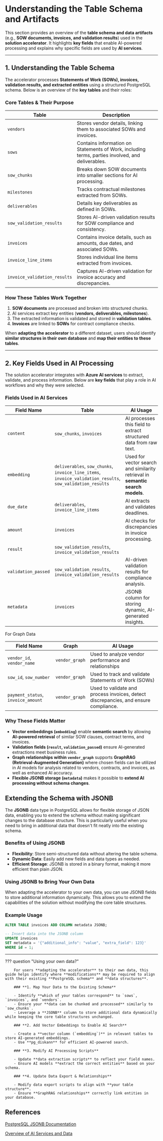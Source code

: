 # Understanding the Table Schema and Artifacts

This section provides an overview of the **table schema and data artifacts** (e.g., **SOW documents, invoices, and validation results**) used in the **solution accelerator**. It highlights **key fields** that enable AI-powered processing and explains why specific fields are used by **AI services**.

---

## 1. Understanding the Table Schema

The accelerator processes **Statements of Work (SOWs), invoices, validation results, and extracted entities** using a structured PostgreSQL schema. Below is an overview of the **key tables** and their roles:

### **Core Tables & Their Purpose**

| **Table**                   | **Description** |
|-----------------------------|-----------------------------------------------------------|
| `vendors`                   | Stores vendor details, linking them to associated SOWs and invoices. |
| `sows`                      | Contains information on Statements of Work, including terms, parties involved, and deliverables. |
| `sow_chunks`                | Breaks down SOW documents into smaller sections for AI processing. |
| `milestones`                | Tracks contractual milestones extracted from SOWs. |
| `deliverables`              | Details key deliverables as defined in SOWs. |
| `sow_validation_results`    | Stores AI-driven validation results for SOW compliance and consistency. |
| `invoices`                  | Contains invoice details, such as amounts, due dates, and associated SOWs. |
| `invoice_line_items`        | Stores individual line items extracted from invoices. |
| `invoice_validation_results`| Captures AI-driven validation for invoice accuracy and discrepancies. |

### **How These Tables Work Together**

1. **SOW documents** are processed and broken into structured chunks.  
2. AI services extract key entities (**vendors, deliverables, milestones**).  
3. The extracted information is validated and stored in **validation tables**.  
4. **Invoices** are linked to **SOWs** for contract compliance checks.  

When **adapting the accelerator** to a different dataset, users should identify **similar structures in their own database** and **map their entities to these tables**.

---

## 2. Key Fields Used in AI Processing

The solution accelerator integrates with **Azure AI services** to extract, validate, and process information. Below are **key fields** that play a role in AI workflows and why they were selected.

### **Fields Used in AI Services**

| **Field Name**              | **Table**                  | **AI Usage** |
|----------------------------|---------------------------|-------------------------------------------|
| `content`             | `sow_chunks`, `invoices`             | AI processes this field to extract structured data from raw text. |
| `embedding`         | `deliverables`, `sow_chunks`, `invoice_line_items`, `invoice_validation_results`, `sow_validation_results` | Used for vector search and similarity retrieval in **semantic search models**. |
| `due_date`       | `deliverables`, `invoice_line_items`              | AI extracts and validates deadlines. |
| `amount`            | `invoices`                | AI checks for discrepancies in invoice processing. |
|`result`            | `sow_validation_results`, `invoice_validation_results`    |        |
| `validation_passed`        | `sow_validation_results`, `invoice_validation_results` | AI-driven validation results for compliance analysis. |
| `metadata`                 |`invoices`                | JSONB column for storing dynamic, AI-generated insights. |

For Graph Data

| **Field Name**              | **Graph**                  | **AI Usage** |
|----------------------------|---------------------------|-------------------------------------------|
|`vendor_id`, `vendor_name`    |    `vendor_graph`    |    Used to analyze vendor performance and relationships    |
|`sow_id`, `sow_number`    |    `vendor_graph`       |    Used to track and validate Statements of Work (SOWs)    |
|`payment_status`, `invoice_amount`    |    `vendor_graph`    | Used to validate and process invoices, detect discrepancies, and ensure compliance.    |

### **Why These Fields Matter**

- **Vector embeddings (`embedding`)** enable **semantic search** by allowing **AI-powered retrieval** of similar SOW clauses, contract terms, and invoices.  
- **Validation fields (`result`, `validation_passed`)** ensure AI-generated extractions meet business rules.  
- **Graph relationships within `vendor_graph`** supports **GraphRAG (Retrieval-Augmented Generation)** where chosen fields can be utilized in AI models for analysis related to vendors, contracts, and invoices, as well as enhanced AI accuracy.
- **Flexible JSONB storage (`metadata`)** makes it possible to **extend AI processing without schema changes**.

## Extending the Schema with JSONB

The **JSONB** data type in PostgreSQL allows for flexible storage of JSON data, enabling you to extend the schema without making significant changes to the database structure. This is particularly useful when you need to bring in additional data that doesn't fit neatly into the existing schema.

### **Benefits of Using JSONB**

- **Flexibility**: Store semi-structured data without altering the table schema.
- **Dynamic Data**: Easily add new fields and data types as needed.
- **Efficient Storage**: JSONB is stored in a binary format, making it more efficient than plain JSON.

### **Using JSONB to Bring Your Own Data**

When adapting the accelerator to your own data, you can use JSONB fields to store additional information dynamically. This allows you to extend the capabilities of the solution without modifying the core table structures.

### **Example Usage**

```sql
ALTER TABLE invoices ADD COLUMN metadata JSONB;

-- Insert data into the JSONB column
UPDATE invoices
SET metadata = '{"additional_info": "value", "extra_field": 123}'
WHERE id = 1;
```

---

??? question "Using your own data?"

        For users **adapting the accelerator** to their own data, this guide helps identify where **modifications** may be required to align with their existing **PostgreSQL schema** and **data structures**.
    
        ### **1. Map Your Data to the Existing Schema**
        
        - Identify **which of your tables correspond** to `sows`, `invoices`, and `vendors`.  
        - Ensure your **data can be chunked and processed** similarly to `sow_chunks`.
        - Leverage a **JSONB** column to store additional data dynamically while keeping the core table structures unchanged.
        
        ### **2. Add Vector Embeddings to Enable AI Search**
        
        - Create a **vector column (`embedding`)** in relevant tables to store AI-generated embeddings.  
        - Use **pg_diskann** for efficient AI-powered search.  
        
        ### **3. Modify AI Processing Scripts**
        
        - Update **data extraction scripts** to reflect your field names.  
        - Ensure AI models **extract the correct entities** based on your schema.  
        
        ### **4. Update Data Export & Relationships**
        
        - Modify data export scripts to align with **your table structure**.  
        - Ensure **GraphRAG relationships** correctly link entities in your database.  

## References

[PostgreSQL JSONB Documentation](https://www.postgresql.org/docs/current/datatype-json.html)

[Overview of AI Services and Data](https://techcommunity.microsoft.com/blog/adforpostgresql/azure-postgresql-with-azure-open-ai-to-innovate-banking-apps-unlocking-the-power/4257561)
